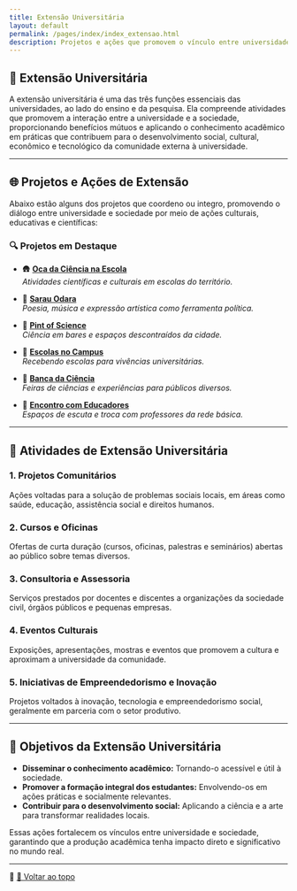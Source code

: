 ```yaml
---
title: Extensão Universitária
layout: default
permalink: /pages/index/index_extensao.html
description: Projetos e ações que promovem o vínculo entre universidade e sociedade.
---
```


## 🌱 Extensão Universitária

A extensão universitária é uma das três funções essenciais das universidades, ao lado do ensino e da pesquisa. Ela compreende atividades que promovem a interação entre a universidade e a sociedade, proporcionando benefícios mútuos e aplicando o conhecimento acadêmico em práticas que contribuem para o desenvolvimento social, cultural, econômico e tecnológico da comunidade externa à universidade.

---

## 🌐 Projetos e Ações de Extensão

Abaixo estão alguns dos projetos que coordeno ou integro, promovendo o diálogo entre universidade e sociedade por meio de ações culturais, educativas e científicas:

### 🔍 Projetos em Destaque

- 🛖 **[Oca da Ciência na Escola](/pages/extensao/extensao_oca.html)**  
  *Atividades científicas e culturais em escolas do território.*

- 🎤 **[Sarau Odara](/pages/extensao/extensao_sarau.html)**  
  *Poesia, música e expressão artística como ferramenta política.*

- 🍻 **[Pint of Science](/pages/extensao/extensao_pint.html)**  
  *Ciência em bares e espaços descontraídos da cidade.*

- 🏫 **[Escolas no Campus](/pages/extensao/extensao_esc_campus.html)**  
  *Recebendo escolas para vivências universitárias.*

- 🔬 **[Banca da Ciência](/pages/extensao/extensao_banca.html)**  
  *Feiras de ciências e experiências para públicos diversos.*

- 👥 **[Encontro com Educadores](/pages/extensao/extensao_encontro.html)**  
  *Espaços de escuta e troca com professores da rede básica.*

---

## 📌 Atividades de Extensão Universitária

### 1. Projetos Comunitários  
Ações voltadas para a solução de problemas sociais locais, em áreas como saúde, educação, assistência social e direitos humanos.

### 2. Cursos e Oficinas  
Ofertas de curta duração (cursos, oficinas, palestras e seminários) abertas ao público sobre temas diversos.

### 3. Consultoria e Assessoria  
Serviços prestados por docentes e discentes a organizações da sociedade civil, órgãos públicos e pequenas empresas.

### 4. Eventos Culturais  
Exposições, apresentações, mostras e eventos que promovem a cultura e aproximam a universidade da comunidade.

### 5. Iniciativas de Empreendedorismo e Inovação  
Projetos voltados à inovação, tecnologia e empreendedorismo social, geralmente em parceria com o setor produtivo.

---

## 🎯 Objetivos da Extensão Universitária

- **Disseminar o conhecimento acadêmico:** Tornando-o acessível e útil à sociedade.  
- **Promover a formação integral dos estudantes:** Envolvendo-os em ações práticas e socialmente relevantes.  
- **Contribuir para o desenvolvimento social:** Aplicando a ciência e a arte para transformar realidades locais.

Essas ações fortalecem os vínculos entre universidade e sociedade, garantindo que a produção acadêmica tenha impacto direto e significativo no mundo real.

---

📌 [🔼 Voltar ao topo](#extensão-universitária)
